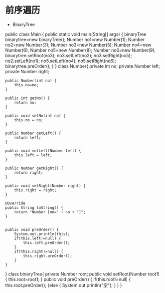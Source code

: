 # 前序遍历
* BinaryTree

public class Main {
	public static void main(String[] args) {
		binaryTree binarytree=new binaryTree();
		Number no1=new Number(1);
		Number no2=new Number(3);
		Number no3=new Number(5);
		Number no4=new Number(6);
		Number no5=new Number(8);
		Number no6=new Number(9);
		binarytree.setRoot(no3);
		no3.setLeft(no2);
		no3.setRight(no5);
		no2.setLeft(no1);
		no5.setLeft(no4);
		no5.setRight(no6);
		binarytree.preOrder();
	}
}
class Number{
	private int no;
	private Number left;
	private Number right;
	
	public Number(int no) {
		this.no=no;
	}
	
	public int getNo() {
		return no;
	}

	public void setNo(int no) {
		this.no = no;
	}
	
	public Number getLeft() {
		return left;
	}

	public void setLeft(Number left) {
		this.left = left;
	}

	public Number getRight() {
		return right;
	}

	public void setRight(Number right) {
		this.right = right;
	}

	@Override
	public String toString() {
		return "Number [no=" + no + "]";
	}
	
	
	public void preOrder() {
		System.out.println(this);
		if(this.left!=null) {
			this.left.preOrder();
		}
		if(this.right!=null) {
			this.right.preOrder();
		}
	}	
}
class  binaryTree{
	private Number root;
	public void setRoot(Number root1) {
		this.root=root1;
	}
	public void preOrder() {
		if(this.root!=null) {
			this.root.preOrder();
		}else {
			System.out.println("空");
		}
	}
}
